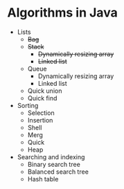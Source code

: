 # Algorithms in Java

- Lists
    - ~~Bag~~
    - ~~Stack~~
        - ~~Dynamically resizing array~~
        - ~~Linked list~~
    - Queue
        - Dynamically resizing array
        - Linked list
    - Quick union
    - Quick find
- Sorting
    - Selection
    - Insertion
    - Shell
    - Merg
    - Quick
    - Heap
- Searching and indexing
    - Binary search tree
    - Balanced search tree
    - Hash table
